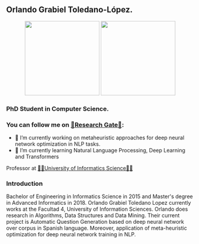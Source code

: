 ## Orlando Grabiel Toledano-López. 

<p align = "center">
  <img src = "https://github-readme-stats.vercel.app/api?username=ogtoledano&show_icons=true&count_private=true&theme=synthwave" height = 200>
  <img src = "https://github-readme-stats.vercel.app/api/top-langs/?username=ogtoledano&theme=synthwave&langs_count=3&hide=javascript,html,css" height = 200>
</p>

### PhD Student in Computer Science. 
### You can follow me on [🧪Research Gate🧪](https://www.researchgate.net/profile/Orlando-Toledano-Lopez-2): 

+ 🔭 I’m currently working on metaheuristic approaches for deep neural network optimization in NLP tasks.
+ 🌱 I’m currently learning Natural Language Processing, Deep Learning and Transformers

Professor at [👨‍🏫University of Informatics Science👨‍🏫](https://www.uci.cu/universidad/claustro/orlando-grabiel-toledano-lopez)

### Introduction

Bachelor of Engineering in Informatics Science in 2015 and Master's degree in Advanced Informatics in 2018. Orlando Grabiel Toledano Lopez currently works at the Facultad 4, University of Information Sciences. Orlando does research in Algorithms, Data Structures and Data Mining. Their current project is Automatic Question Generation based on deep neural network over corpus in Spanish language. Moreover, application of meta-heuristic optimization for deep neural network training in NLP.
